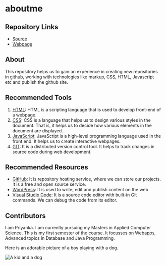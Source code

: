 # aboutme

## Repository Links
- [Source](https://github.com/GallaPriyanka/aboutme "link to aboutme source")
- [Webpage](https://gallapriyanka.github.io/aboutme/ "link to aboutme webpage")

## About
This repository helps us to gain an experience in creating new repositories in github, working with technologies like markup, CSS, HTML, Javascript etc and publish the github site.

## Recommended Tools

1. [HTML](https://www.w3schools.com/html/ "Link to HTML tutorial"): HTML is a scripting language that is used to develop front-end of a webpage.
1. [CSS](https://www.w3schools.com/css/ "Link to CSS tutorial"): CSS is a language that helps us to design various styles in the document. That is, it helps us to decide how various elements in the document are displayed.
1. [JavaScript](https://www.w3schools.com/js/ "Link to JavaScript tutorial"): JavaScript is a high-level programming language used in the front end. It helps us to create interactive webpages.
1. [GIT](https://www.atlassian.com/git "Link to GIT tutorial"): It is a distributed version control tool. It helps to track changes in source code during web development.

## Recommended Resources

* [GitHub](https://github.com/ "Link to GitHub"): It is repository hosting service, where we can store our projects. It is a free and open source service.
* [WordPress](https://wordpress.com/ "Link to WordPress"): It is used to write, edit and publish content on the web.
* [Visual Studio Code](https://code.visualstudio.com/ "Link to visual studio code"): It is a source code editor with built-in Git commands. We can debug the code from its editor.

## Contributors

I am Priyanka. I am currently pursuing my Masters in Applied Computer Science. This is my first semester of the course. It focusses on Webapps, Advanced topics in Database and Java Programming.

Here is an adorable picture of a boy playing with a dog.

![A kid and a dog](https://www.persuadedpooch.com/wp-content/uploads/2016/11/151125-kid-with-dog-yh-1230p_a1d5c6f352b67e37690c51559fbcc4cc.nbcnews-fp-1200-800-846x564.jpg)

